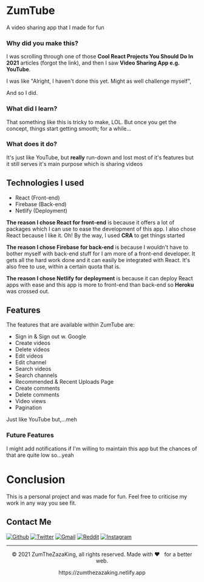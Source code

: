 # ZumTube
A video sharing app that I made for fun

### Why did you make this?
I was scrolling through one of those **Cool React Projects You Should Do In 2021** articles (forgot the link), and then I saw **Video Sharing App e.g. YouTube**.

I was like "Alright, I haven't done this yet. Might as well challenge myself",

And so I did.


### What did I learn?
That something like this is tricky to make, LOL. But once you get the concept, things start getting smooth; for a while...

### What does it do?
It's just like YouTube, but **really** run-down and lost most of it's features but it still serves it's main purpose which is sharing videos

## Technologies I used
- React (Front-end)
- Firebase (Back-end)
- Netlify (Deployment)

**The reason I chose React for front-end** is because it offers a lot of packages which I can use to ease the development of this app. I also chose React because I like it. Oh! By the way, I used **CRA** to get things started

**The reason I chose Firebase for back-end** is because I wouldn't have to bother myself with back-end stuff for I am more of a front-end developer. It gets all the hard work done and it can easily be integrated with React. It's also free to use, within a certain quota that is.

**The reason I chose Netlify for deployment** is because it can deploy React apps with ease and this app is more to front-end than back-end so **Heroku** was crossed out.

## Features
The features that are available within ZumTube are:

- Sign in & Sign out w. Google
- Create videos
- Delete videos
- Edit videos
- Edit channel
- Search videos
- Search channels
- Recommended & Recent Uploads Page
- Create comments
- Delete comments
- Video views
- Pagination

Just like YouTube but,...meh


### Future Features
I might add notifications if I'm willing to maintain this app but the chances of that are quite low so...yeah

# Conclusion
This is a personal project and was made for fun. Feel free to criticise my work in any way you see fit.

## Contact Me
[<img alt="Github" src="https://img.shields.io/badge/GitHub-%2312100E.svg?&style=for-the-badge&logo=Github&logoColor=white" />](https://github.com/zumthezazaking)
[<img alt="Twitter" src="https://img.shields.io/badge/twitter-%231DA1F2.svg?&style=for-the-badge&logo=twitter&logoColor=white" />](https://twitter.com/puroguramaz)
[<img alt="Gmail" src="https://img.shields.io/badge/gmail-%23D14836.svg?&style=for-the-badge&logo=gmail&logoColor=white" />](mailto:zahidi85543@gmail.com)
[<img alt="Reddit" src="https://img.shields.io/badge/reddit-%23ff4500.svg?&style=for-the-badge&logo=reddit&logoColor=white" />](https://www.reddit.com/user/puroguramaz)
[<img alt="Instagram" src="https://img.shields.io/badge/instagram-%23C13584.svg?&style=for-the-badge&logo=instagram&logoColor=white" />](https://www.instagram.com/zumthezazaking/)


---
<p align="center"> © 2021 ZumTheZazaKing, all rights reserved. Made with ❤️ &nbsp; for a better web. </p>
<p align="center">
https://zumthezazaking.netlify.app
</p>